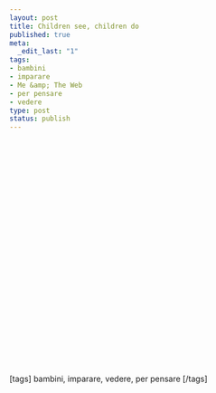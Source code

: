 ```yaml
--- 
layout: post
title: Children see, children do
published: true
meta: 
  _edit_last: "1"
tags: 
- bambini
- imparare
- Me &amp; The Web
- per pensare
- vedere
type: post
status: publish
---
```

<object width="535" height="400"><param name="movie" value="http://www.youtube.com/v/SJF50kwwRJE&rel=1"></param><param name="wmode" value="transparent"></param><embed src="http://www.youtube.com/v/SJF50kwwRJE&rel=1" type="application/x-shockwave-flash" wmode="transparent" width="535" height="400"></embed></object>  
  
[tags] bambini, imparare, vedere, per pensare [/tags] 
